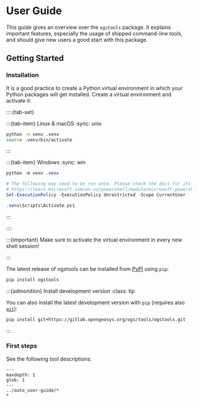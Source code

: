 # User Guide

This guide gives an overview over the `ogstools` package.
It explains important features, especially the usage of shipped command-line tools,
and should give new users a good start with this package.

## Getting Started

### Installation

It is a good practice to create a Python virtual environment in which your
Python packages will get installed. Create a virtual environment and activate
it:

::::{tab-set}

:::{tab-item} Linux & macOS
:sync: unix

```bash
python -m venv .venv
source .venv/bin/activate
```

:::

:::{tab-item} Windows
:sync: win

```powershell
python -m venv .venv

# The following may need to be run once. Please check the docs for its consequences:
# https://learn.microsoft.com/en-us/powershell/module/microsoft.powershell.core/about/about_execution_policiess
Set-ExecutionPolicy -ExecutionPolicy Unrestricted -Scope CurrentUser

.venv\Scripts\Activate.ps1
```

:::

::::

:::{important}
Make sure to activate the virtual environment in every new shell session!

:::

The latest release of ogstools can be installed from [PyPI](https://pypi.org/project/ogstools/) using
`pip`:

```bash
pip install ogstools
```

:::{admonition} Install development version
:class: tip

You can also install the latest development version with `pip` (requires also [`git`](https://git-scm.com)):

```bash
pip install git+https://gitlab.opengeosys.org/ogs/tools/ogstools.git
```

:::

### First steps

See the following tool descriptions:

```{toctree}
---
maxdepth: 1
glob: 1
---
../auto_user-guide/*
*
```
